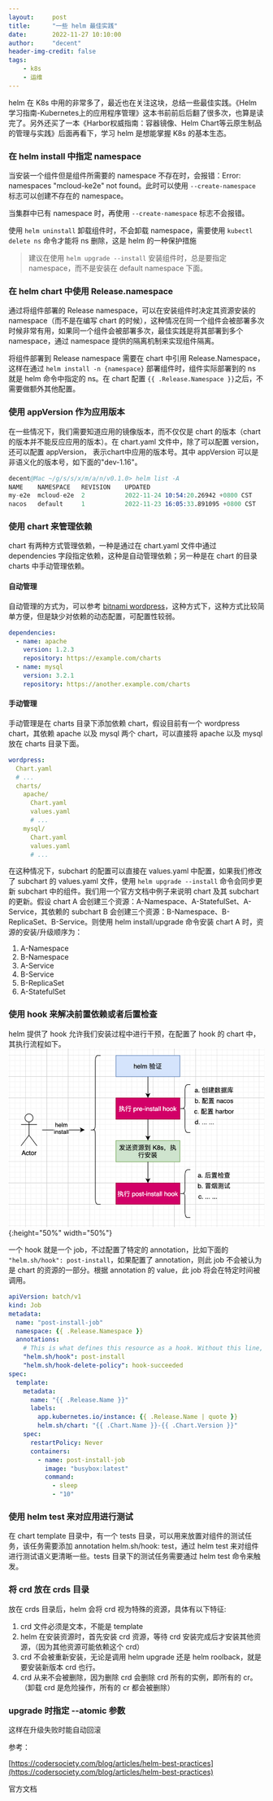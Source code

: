 ```yaml
---
layout:     post
title:      "一些 helm 最佳实践"
date:       2022-11-27 10:10:00
author:     "decent"
header-img-credit: false
tags:
    - k8s
    - 运维
---
```


helm 在 K8s 中用的非常多了，最近也在关注这块，总结一些最佳实践。《Helm 学习指南-Kubernetes上的应用程序管理》这本书前前后后翻了很多次，也算是读完了。另外还买了一本《Harbor权威指南：容器镜像、Helm Chart等云原生制品的管理与实践》后面再看下，学习 helm 是想能掌握 K8s 的基本生态。

### 在 helm install 中指定 namespace
当安装一个组件但是组件所需要的 namespace 不存在时，会报错：Error: namespaces "mcloud-ke2e" not found。此时可以使用 `--create-namespace` 标志可以创建不存在的 namespace。

当集群中已有 namespace 时，再使用 `--create-namespace` 标志不会报错。

使用 `helm uninstall` 卸载组件时，不会卸载 namespace，需要使用 `kubectl delete ns` 命令才能将 ns 删除，这是 helm 的一种保护措施 

> 建议在使用 `helm upgrade --install` 安装组件时，总是要指定 namespace，而不是安装在 default namespace 下面。

### 在 helm chart 中使用 Release.namespace
通过将组件部署的 Release namespace，可以在安装组件时决定其资源安装的 namespace（而不是在编写 chart 的时候），这种情况在同一个组件会被部署多次时候非常有用，如果同一个组件会被部署多次，最佳实践是将其部署到多个 namespace，通过 namespace 提供的隔离机制来实现组件隔离。

将组件部署到 Release namespace 需要在 chart 中引用 Release.Namespace，这样在通过  `helm install -n {namespace}` 部署组件时，组件实际部署到的 ns 就是 helm 命令中指定的 ns。在 chart 配置 `{{ .Release.Namespace }}`之后，不需要做额外其他配置。

### 使用 appVersion 作为应用版本
在一些情况下，我们需要知道应用的镜像版本，而不仅仅是 chart 的版本（chart 的版本并不能反应应用的版本）。在 chart.yaml 文件中，除了可以配置 version，还可以配置 appVersion， 表示chart中应用的版本号。其中 appVersion 可以是非语义化的版本号，如下面的"dev-1.16"。
```s
decent@Mac ~/g/s/s/x/m/a/n/v0.1.0> helm list -A                                                                                                                                                                                1 feature/mcloud-ke2e
NAME  	NAMESPACE 	REVISION	UPDATED                             	STATUS  	CHART               	APP VERSION
my-e2e	mcloud-e2e	2       	2022-11-24 10:54:20.26942 +0800 CST 	deployed	mcloud-ke2e-0.1.1   	dev-1.16   
nacos 	default   	1       	2022-11-23 16:05:33.891095 +0800 CST	deployed	nacos-operator-0.1.2	1.16.0    
```

### 使用 chart 来管理依赖
chart 有两种方式管理依赖，一种是通过在 chart.yaml 文件中通过 dependencies 字段指定依赖，这种是自动管理依赖；另一种是在 chart 的目录 charts 中手动管理依赖。
#### 自动管理
自动管理的方式为，可以参考 [bitnami wordpress](https://github.com/bitnami/charts/blob/main/bitnami/wordpress/Chart.yaml)，这种方式下，这种方式比较简单方便，但是缺少对依赖的动态配置，可配置性较弱。 
```yml
dependencies:
  - name: apache
    version: 1.2.3
    repository: https://example.com/charts
  - name: mysql
    version: 3.2.1
    repository: https://another.example.com/charts
```

#### 手动管理
手动管理是在 charts 目录下添加依赖 chart，假设目前有一个 wordpress chart，其依赖 apache 以及 mysql 两个 chart，可以直接将 apache 以及 mysql 放在 charts 目录下面。
```yml
wordpress:
  Chart.yaml
  # ...
  charts/
    apache/
      Chart.yaml
      values.yaml
      # ...
    mysql/
      Chart.yaml
      values.yaml
      # ...
```
在这种情况下，subchart 的配置可以直接在 values.yaml 中配置，如果我们修改了 subchart 的 values.yaml 文件，使用 `helm upgrade --install` 命令会同步更新 subchart 中的组件。我们用一个官方文档中例子来说明 chart 及其 subchart 的更新。假设 chart A 会创建三个资源：A-Namespace、A-StatefulSet、A-Service，其依赖的 subchart B 会创建三个资源：B-Namespace、B-ReplicaSet、B-Service。则使用 helm install/upgrade 命令安装 chart A 时，资源的安装/升级顺序为：
1. A-Namespace
2. B-Namespace
3. A-Service
4. B-Service
5. B-ReplicaSet
6. A-StatefulSet 

### 使用 hook 来解决前置依赖或者后置检查
helm 提供了 hook 允许我们安装过程中进行干预，在配置了 hook 的 chart 中，其执行流程如下。
![java-javascript](/img/in-post/all-in-one/2022-11-28-17-48-10.png){:height="50%" width="50%"}

一个 hook 就是一个 job，不过配置了特定的 annotation，比如下面的 `"helm.sh/hook": post-install`，如果配置了 annotation，则此 job 不会被认为是 chart 的资源的一部分。根据 annotation 的 value，此 job 将会在特定时间被调用。
```yml
apiVersion: batch/v1
kind: Job
metadata:
  name: "post-install-job"
  namespace: {{ .Release.Namespace }}
  annotations:
    # This is what defines this resource as a hook. Without this line, the job is considered part of the release.
    "helm.sh/hook": post-install
    "helm.sh/hook-delete-policy": hook-succeeded
spec:
  template:
    metadata:
      name: "{{ .Release.Name }}"
      labels:
        app.kubernetes.io/instance: {{ .Release.Name | quote }}
        helm.sh/chart: "{{ .Chart.Name }}-{{ .Chart.Version }}"
    spec:
      restartPolicy: Never
      containers:
        - name: post-install-job
          image: "busybox:latest"
          command:
            - sleep
            - "10"
```

### 使用 helm test 来对应用进行测试
在 chart template 目录中，有一个 tests 目录，可以用来放置对组件的测试任务，该任务需要添加 annotation helm.sh/hook: test，通过 helm test 来对组件进行测试语义更清晰一些。tests 目录下的测试任务需要通过 helm test 命令来触发。

### 将 crd 放在 crds 目录
放在 crds 目录后，helm 会将 crd 视为特殊的资源，具体有以下特征:
1. crd 文件必须是文本，不能是 template
2. helm 在安装资源时，首先安装 crd 资源，等待 crd 安装完成后才安装其他资源，（因为其他资源可能依赖这个 crd）
3. crd 不会被重新安装，无论是调用 helm upgrade 还是 helm roolback，就是要安装新版本 crd 也行。
4. crd 从来不会被删除，因为删除 crd 会删除 crd 所有的实例，即所有的 cr。（卸载 crd 是危险操作，所有的 cr 都会被删除）

### upgrade 时指定 --atomic 参数
这样在升级失败时能自动回滚

参考：

[https://codersociety.com/blog/articles/helm-best-practices](https://codersociety.com/blog/articles/helm-best-practices)

官方文档